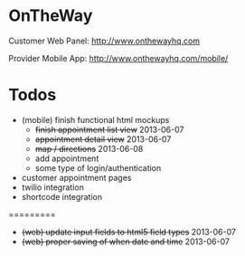 OnTheWay
========

Customer Web Panel: http://www.onthewayhq.com

Provider Mobile App: http://www.onthewayhq.com/mobile/


Todos
=====
- (mobile) finish functional html mockups
  - ~~finish appointment list view~~ 2013-06-07
  - ~~appointment detail view~~ 2013-06-07
  - ~~map / directions~~ 2013-06-08
  - add appointment
  - some type of login/authentication
- customer appointment pages
- twilio integration
- shortcode integration

=========
- ~~(web) update input fields to html5 field types~~ 2013-06-07
- ~~(web) proper saving of when date and time~~ 2013-06-07

